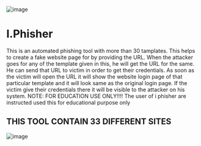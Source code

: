![image](https://github.com/abdulmoghni007/I.Phisher/blob/main/FISHER%20PICTURE.jpg)


# I.Phisher
This is an automated phishing tool with more than 30 tamplates. This helps to create a fake website page for by providing the URL. When the attacker goes for any of the template given in this, he will get the URL for the same. He can send that URL to victim in order to get their credentials. As soon as the victim will open the URL it will show the website login page of that particular template and it will look same as the original login page. If the victim give their credentials there it will be visible to the attacker on his system.    NOTE: FOR EDUCATION USE ONLY!!!!
The user of i phisher are instructed used this for educational purpose only
## THIS TOOL CONTAIN 33 DIFFERENT SITES

![image](https://github.com/abdulmoghni007/I.Phisher/blob/main/PHISHING%20SITES.jpg)
